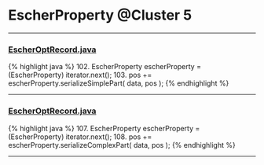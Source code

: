 # EscherProperty @Cluster 5

***

### [EscherOptRecord.java](https://searchcode.com/codesearch/view/15642604/)
{% highlight java %}
102. EscherProperty escherProperty = (EscherProperty) iterator.next();
103. pos += escherProperty.serializeSimplePart( data, pos );
{% endhighlight %}

***

### [EscherOptRecord.java](https://searchcode.com/codesearch/view/15642604/)
{% highlight java %}
107. EscherProperty escherProperty = (EscherProperty) iterator.next();
108. pos += escherProperty.serializeComplexPart( data, pos );
{% endhighlight %}

***


